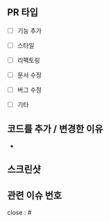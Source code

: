 ## PR 타입
- [ ] 기능 추가
- [ ] 스타일
- [ ] 리팩토링
- [ ] 문서 수정
- [ ] 버그 수정
- [ ] 기타


## 코드를 추가 / 변경한 이유
- 


## 스크린샷 


## 관련 이슈 번호
close : #

